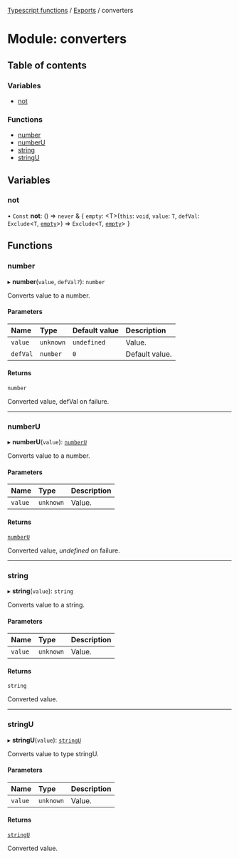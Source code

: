 [Typescript functions](../index.md) / [Exports](../modules.md) / converters

# Module: converters

## Table of contents

### Variables

- [not](converters.md#not)

### Functions

- [number](converters.md#number)
- [numberU](converters.md#numberu)
- [string](converters.md#string)
- [stringU](converters.md#stringu)

## Variables

### not

• `Const` **not**: () => `never` & { `empty`: <T\>(`this`: `void`, `value`: `T`, `defVal`: `Exclude`<`T`, [`empty`](types_core.md#empty)\>) => `Exclude`<`T`, [`empty`](types_core.md#empty)\>  }

## Functions

### number

▸ **number**(`value`, `defVal?`): `number`

Converts value to a number.

#### Parameters

| Name | Type | Default value | Description |
| :------ | :------ | :------ | :------ |
| `value` | `unknown` | `undefined` | Value. |
| `defVal` | `number` | `0` | Default value. |

#### Returns

`number`

Converted value, defVal on failure.

___

### numberU

▸ **numberU**(`value`): [`numberU`](types_core.md#numberu)

Converts value to a number.

#### Parameters

| Name | Type | Description |
| :------ | :------ | :------ |
| `value` | `unknown` | Value. |

#### Returns

[`numberU`](types_core.md#numberu)

Converted value, _undefined_ on failure.

___

### string

▸ **string**(`value`): `string`

Converts value to a string.

#### Parameters

| Name | Type | Description |
| :------ | :------ | :------ |
| `value` | `unknown` | Value. |

#### Returns

`string`

Converted value.

___

### stringU

▸ **stringU**(`value`): [`stringU`](types_core.md#stringu)

Converts value to type stringU.

#### Parameters

| Name | Type | Description |
| :------ | :------ | :------ |
| `value` | `unknown` | Value. |

#### Returns

[`stringU`](types_core.md#stringu)

Converted value.
